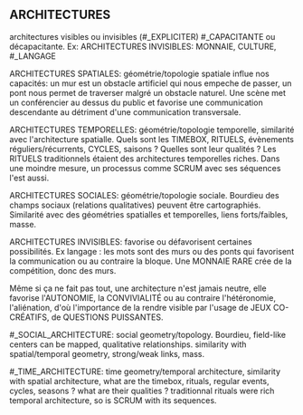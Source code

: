 ## ARCHITECTURES

architectures visibles ou invisibles (#_EXPLICITER) #_CAPACITANTE ou décapacitante. Ex: ARCHITECTURES INVISIBLES: MONNAIE, CULTURE, #_LANGAGE


ARCHITECTURES SPATIALES: géométrie/topologie spatiale influe nos capacités: un mur est un obstacle artificiel qui nous empeche de passer, un pont nous permet de traverser malgré un obstacle naturel. Une scène met un conférencier au dessus du public et favorise une communication descendante au détriment d'une communication transversale.

ARCHITECTURES TEMPORELLES: géométrie/topologie temporelle, similarité avec l'architecture spatialle. Quels sont les TIMEBOX, RITUELS, évènements réguliers/récurrents, CYCLES, saisons ? Quelles sont leur qualités ? Les RITUELS traditionnels étaient des architectures temporelles riches. Dans une moindre mesure, un processus comme SCRUM avec ses séquences l'est aussi.

ARCHITECTURES SOCIALES: géométrie/topologie sociale. Bourdieu des champs sociaux (relations qualitatives) peuvent être cartographiés. Similarité avec des géométries spatialles et temporelles, liens forts/faibles, masse.

ARCHITECTURES INVISIBLES: favorise ou défavorisent certaines possibilités. Ex langage : les mots sont des murs ou des ponts qui favorisent la communication ou au contraire la bloque. Une MONNAIE RARE crée de la compétition, donc des murs.

Même si ça ne fait pas tout, une architecture n'est jamais neutre, elle favorise l'AUTONOMIE, la CONVIVIALITÉ ou au contraire l'hétéronomie, l'aliénation, d'où l'importance de la rendre visible par l'usage de JEUX CO-CRÉATIFS, de QUESTIONS PUISSANTES.


#_SOCIAL_ARCHITECTURE: 
social geometry/topology. Bourdieu, field-like centers can be mapped, qualitative relationships. similarity with spatial/temporal geometry, strong/weak links, mass.

#_TIME_ARCHITECTURE: 
time geometry/temporal architecture, similarity with spatial architecture, what are the timebox, rituals, regular events, cycles, seasons ? what are their qualities ? traditionnal rituals were rich temporal architecture, so is SCRUM with its sequences.
